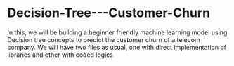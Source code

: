 # Decision-Tree---Customer-Churn
In this, we will be building a beginner friendly machine learning model using Decision tree concepts to predict the customer churn of  a telecom company. We will have two files as usual, one with direct implementation of libraries and other with coded logics
